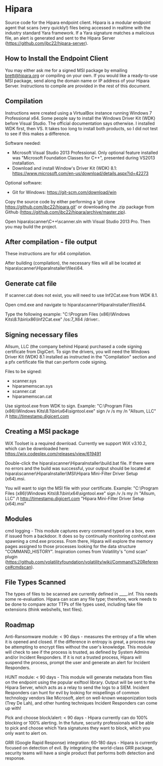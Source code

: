# Hipara

Source code for the Hipara endpoint client. Hipara is a modular endpoint agent that scans (very quickly!) files being accessed in realtime with the industry standard Yara framework. If a Yara signature matches a malicious file, an alert is generated and sent to the Hipara Server (https://github.com/jbc22/hipara-server).


## How to Install the Endpoint Client

You may either ask me for a signed MSI package by emailing brett@hipara.org or compiling on your own. If you would like a ready-to-use MSI package, send along the domain name or IP address of your Hipara Server. Instructions to compile are provided in the rest of this document.


## Compilation

Instructions were created using a VirtualBox instance running Windows 7 Professional x64. Some people say to install the Windows Driver Kit (WDK) before Visual Studio. The official documentation says otherwise. I installed WDK first, then VS. It takes too long to install both products, so I did not test to see if this makes a difference.

Software needed:
- Microsoft Visual Studio 2013 Professional. Only optional feature installed was "Microsoft Foundation Classes for C++", presented during VS2013 installation.
- Download and install Window's Driver Kit (WDK) 8.1: https://www.microsoft.com/en-us/download/details.aspx?id=42273

Optional software:
- Git for Windows: https://git-scm.com/download/win

Copy the source code by either performing a 'git clone https://github.com/jbc22/hipara.git' or downloading the .zip package from Github (https://github.com/jbc22/hipara/archive/master.zip).

Open hipara\scanner\C++\scanner.sln with Visual Studio 2013 Pro. Then you may build the project.


## After compilation - file output

These instructions are for x64 compilation. 

After building (compilation), the necessary files will all be located at hipara\scanner\HiparaInstaller\files\64\.


## Generate cat file

If scanner.cat does not exist, you will need to use Inf2Cat.exe from WDK 8.1.

Open cmd.exe and navigate to hipara\scanner\HiparaInstaller\files\64. 

Type the following example: "C:\Program Files (x86)\Windows Kits\8.1\bin\x86\Inf2Cat.exe" /os:7_X64 /driver:.


## Signing necessary files

Allsum, LLC (the company behind Hipara) purchased a code signing certificate from DigiCert. To sign the drivers, you will need the Windows Driver Kit (WDK) 8.1 installed as instructed in the "Compilation" section and a pfx certificate file that can perform code signing.

Files to be signed:
 - scanner.sys
 - hiparamemscan.sys
 - scanner.cat
 - hiparamemscan.cat
 
Use signtool.exe from WDK to sign. Example: "C:\Program Files (x86)\Windows Kits\8.1\bin\x64\signtool.exe" sign /v /s my /n "Allsum, LLC" /t http://timestamp.digicert.com <file to sign>


## Creating a MSI package

WiX Toolset is a required download. Currently we support WiX v3.10.2, which can be downloaded here: https://wix.codeplex.com/releases/view/619491

Double-click the hipara\scanner\HiparaInstaller\build.bat file. If there were no errors and the build was successful, your output should be located at hipara\scanner\HiparaInstaller\MSI\Hipara Mini-Filter Driver Setup (x64).msi.

You will want to sign the MSI file with your certificate. Example: "C:\Program Files (x86)\Windows Kits\8.1\bin\x64\signtool.exe" sign /v /s my /n "Allsum, LLC" /t http://timestamp.digicert.com "Hipara Mini-Filter Driver Setup (x64).msi"


## Modules

cmd logging - This module captures every command typed on a box, even if issued from a backdoor. It does so by continually monitoring conhost.exe spawning a cmd.exe process. From there, Hipara will explore the memory pages assigned to those processes looking for the data structure "COMMAND_HISTORY". Inspiration comes from Volatility's "cmd scan" plugin (https://github.com/volatilityfoundation/volatility/wiki/Command%20Reference#cmdscan).


## File Types Scanned

The types of files to be scanned are currently defined in ____.inf. This needs some re-evaluation. Hipara can scan any file type; therefore, work needs to be done to compare actor TTPs of file types used, including fake file extensions (think webshells, text files).


## Roadmap

Anti-Ransomware module: < 90 days - measures the entropy of a file when it is opened and closed. If the difference in entropy is great, a process may be attempting to encrypt files without the user's knowledge. This module will check to see if the process is trusted, as defined by System Admins and/or Incident Responders. If it is not a trusted process, Hipara will suspend the process, prompt the user and generate an alert for Incident Responders.

HUNT module: < 90 days - This module will generate metadata from files on the endpoint using the popular exiftool library. Output will be sent to the Hipara Server, which acts as a relay to send the logs to a SIEM. Incident Responders can hunt for evil by looking for mispellings of common technology vendors like Microsoft, alert on well-known weaponization tools (Trey De Lah), and other hunting techniques Incident Responders can come up with!

Pick and choose block/alert: < 90 days - Hipara currently can do 100% blocking or 100% alerting. In the future, security professionals will be able to pick and choose which Yara signatures they want to block, which you only want to alert on.

GRR (Google Rapid Response) integration: 60-180 days - Hipara is currently focused on detection of evil. By integrating the world-class GRR package, security teams will have a single product that performs both detection and response.

